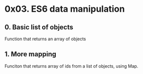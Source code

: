 # 0x03. ES6 data manipulation
## 0. Basic list of objects
Function that returns an array of objects  
## 1. More mapping
Funciton that returns array of ids from a list of objects, using Map.  

